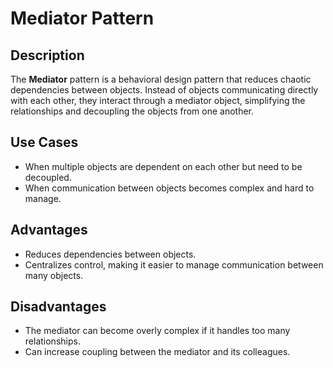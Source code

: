 # Mediator Pattern

## Description

The **Mediator** pattern is a behavioral design pattern that reduces chaotic dependencies between objects. Instead of objects communicating directly with each other, they interact through a mediator object, simplifying the relationships and decoupling the objects from one another.

## Use Cases

- When multiple objects are dependent on each other but need to be decoupled.
- When communication between objects becomes complex and hard to manage.

## Advantages

- Reduces dependencies between objects.
- Centralizes control, making it easier to manage communication between many objects.

## Disadvantages

- The mediator can become overly complex if it handles too many relationships.
- Can increase coupling between the mediator and its colleagues.

